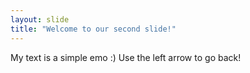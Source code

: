 ```yaml
---
layout: slide
title: "Welcome to our second slide!"
---
```

My text is a simple emo :)
Use the left arrow to go back!

